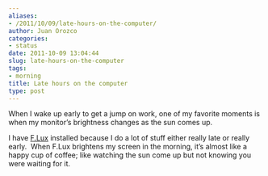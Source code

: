 ```yaml
---
aliases:
- /2011/10/09/late-hours-on-the-computer/
author: Juan Orozco
categories:
- status
date: 2011-10-09 13:04:44
slug: late-hours-on-the-computer
tags:
- morning
title: Late hours on the computer
type: post
---
```


When I wake up early to get a jump on work, one of my favorite moments is when my monitor’s brightness changes as the sun comes up.&#160;

I have [F.Lux][1] installed because I do a lot of stuff either really late or really early.&#160; When F.Lux brightens my screen in the morning, it’s almost like a happy cup of coffee; like watching the sun come up but not knowing you were waiting for it.&#160;

[1]: http://stereopsis.com/flux/